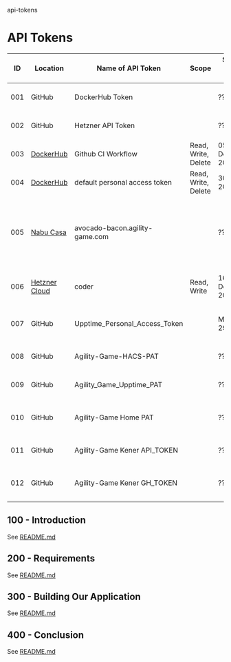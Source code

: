 api-tokens
# API Tokens

| ID | Location | Name of API Token | Scope| Start of API Token | Last Used | End of API Token | Status | Comments |
| -- | -- | -- | -- | -- | -- | -- | -- | -- |
| 001 | GitHub | DockerHub Token | | ?? | ?? | 31 December 2024 | | DOCKERHUB_TOKEN |
| 002 | GitHub | Hetzner API Token | | ?? | ?? | 31 December 2024 | | HETZNER_API_TOKEN |
| 003 | [DockerHub](https://app.docker.com) | Github CI Workflow | Read, Write, Delete | 05 December 2024 | 13 December 2024 | 05 December 2025 | Active | GITHUB_CI_WORKFLOW |
| 004 | [DockerHub](https://app.docker.com) | default personal access token | Read, Write, Delete | 30 july 2022 | Dec 13, 2024 | Never | Active | default-personal-access-token |
| 005 | [Nabu Casa]() | avocado-bacon.agility-game.com | | ?? | | 23 December 2024 | Active | 9d.....ui.nabu.casa <br/> You do not need to do anything. The certificates for your instance will renew automatically as long as your subscription is active. |
| 006 | [Hetzner Cloud](https://console.hetzner.cloud) | coder | Read, Write | 16 December 2024 | ?? | 31 December 2024 ? | Active | API Token on Hetzner Cloud that facilitates the deployment of Coder to Hetzner Cloud |
| 007 | GitHub | Upptime_Personal_Access_Token | | Mon, Apr 29 2024 | Last used within the last 7 months | Expires Tue, Dec 31 2025 | Expiring | Renew when due |
| 008 | GitHub | Agility-Game-HACS-PAT | | ?? | Never used | Expires Wed, Dec 31 2025 | Expiring | Renew when due |
| 009 | GitHub | Agility_Game_Upptime_PAT | | ?? | Never used | Expires Wed, Dec 31 2025 | Expiring | Renew when due |
| 010 | GitHub | Agility-Game Home PAT | | ?? | Last used within the last 11 months | Expires Wed, Dec 31 2025 | Expiring | Renew when due |
| 011 | GitHub | Agility-Game Kener API_TOKEN | | ?? | Never used | Expires Wed, Dec 31 2025 | Expiring | Renew when due |
| 012 | GitHub | Agility-Game Kener GH_TOKEN | | ?? | Last used within the last 7 months | Expires Tue, Dec 31 2024 | Expiring | Renew |

## 100 - Introduction

See [README.md](./100/README.md)

## 200 - Requirements

See [README.md](./200/README.md)

## 300 - Building Our Application

See [README.md](./300/README.md)

## 400 - Conclusion

See [README.md](./400/README.md)
